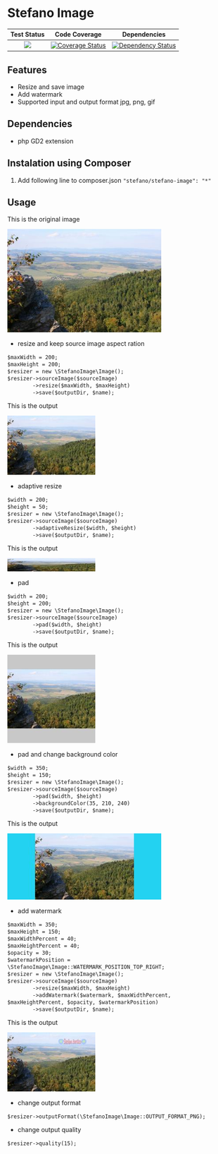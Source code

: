 Stefano Image
=============

| Test Status | Code Coverage | Dependencies |
| :---: | :---: | :---: |
| <a href="https://travis-ci.org/bartko-s/stefano-image"><img src="https://secure.travis-ci.org/bartko-s/stefano-image.png?branch=master" /></a> | <a href='https://coveralls.io/r/bartko-s/stefano-image?branch=master'><img src='https://coveralls.io/repos/bartko-s/stefano-image/badge.png?branch=master' alt='Coverage Status' /></a> | <a href='https://www.versioneye.com/user/projects/51ff632e632bac5343001574'><img src='https://www.versioneye.com/user/projects/51ff632e632bac5343001574/badge.png' alt="Dependency Status" /></a> |

Features
--------
- Resize and save image
- Add watermark
- Supported input and output format jpg, png, gif

Dependencies
------------
- php GD2 extension

Instalation using Composer
--------------------------
1. Add following line to composer.json  ``` "stefano/stefano-image": "*" ```

Usage
-----

This is the original image

<img src="./doc/images/source.jpeg" />

- resize and keep source image aspect ration

```
$maxWidth = 200;
$maxHeight = 200;
$resizer = new \StefanoImage\Image();
$resizer->sourceImage($sourceImage)
        ->resize($maxWidth, $maxHeight)
        ->save($outputDir, $name);
```

This is the output

<img src="./doc/images/resize.jpeg" />

- adaptive resize

```
$width = 200;
$height = 50;
$resizer = new \StefanoImage\Image();
$resizer->sourceImage($sourceImage)
        ->adaptiveResize($width, $height)
        ->save($outputDir, $name);
```

This is the output

<img src="./doc/images/adaptive-resize.jpeg" />

- pad

```
$width = 200;
$height = 200;
$resizer = new \StefanoImage\Image();
$resizer->sourceImage($sourceImage)
        ->pad($width, $height)
        ->save($outputDir, $name);
```

This is the output

<img src="./doc/images/pad.jpeg" />

- pad and change background color

```
$width = 350;
$height = 150;
$resizer = new \StefanoImage\Image();
$resizer->sourceImage($sourceImage)
        ->pad($width, $height)
        ->backgroundColor(35, 210, 240)
        ->save($outputDir, $name);
```

This is the output

<img src="./doc/images/pad-2.jpeg" />

- add watermark

```
$maxWidth = 350;
$maxHeight = 150;
$maxWidthPercent = 40;
$maxHeightPercent = 40;
$opacity = 30;
$watermarkPosition = \StefanoImage\Image::WATERMARK_POSITION_TOP_RIGHT;
$resizer = new \StefanoImage\Image();
$resizer->sourceImage($sourceImage)
        ->resize($maxWidth, $maxHeight)
        ->addWatermark($watermark, $maxWidthPercent, $maxHeightPercent, $opacity, $watermarkPosition)
        ->save($outputDir, $name);
```

This is the output

<img src="./doc/images/watermark.jpeg" />

- change output format

```
$resizer->outputFormat(\StefanoImage\Image::OUTPUT_FORMAT_PNG);
```

- change output quality

```
$resizer->quality(15);
```